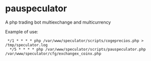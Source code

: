 pauspeculator
=============

A php trading bot multiexchange and multicurrency 

Example of use:
```
 */1 * * * * php /var/www/speculator/scripts/cogeprecios.php > /tmp/speculator.log
  */5 * * * * php /var/www/speculator/scripts/pauspeculator.php /var/www/speculator/cfg/exchangex_coinx.php
```
